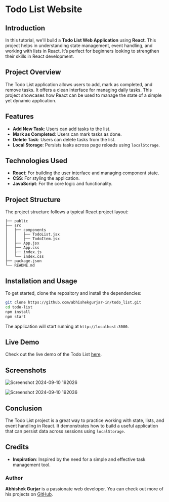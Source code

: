 # Todo List Website

## Introduction

In this tutorial, we'll build a **Todo List Web Application** using **React**. This project helps in understanding state management, event handling, and working with lists in React. It’s perfect for beginners looking to strengthen their skills in React development.

## Project Overview

The Todo List application allows users to add, mark as completed, and remove tasks. It offers a clean interface for managing daily tasks. This project showcases how React can be used to manage the state of a simple yet dynamic application.

## Features

- **Add New Task**: Users can add tasks to the list.
- **Mark as Completed**: Users can mark tasks as done.
- **Delete Task**: Users can delete tasks from the list.
- **Local Storage**: Persists tasks across page reloads using `localStorage`.

## Technologies Used

- **React**: For building the user interface and managing component state.
- **CSS**: For styling the application.
- **JavaScript**: For the core logic and functionality.

## Project Structure

The project structure follows a typical React project layout:

```
├── public
├── src
│   ├── components
│   │   ├── TodoList.jsx
│   │   ├── TodoItem.jsx
│   ├── App.jsx
│   ├── App.css
│   ├── index.js
│   └── index.css
├── package.json
└── README.md
```


## Installation and Usage

To get started, clone the repository and install the dependencies:

```bash
git clone https://github.com/abhishekgurjar-in/todo_list.git
cd todo-list
npm install
npm start
```

The application will start running at `http://localhost:3000`.



## Live Demo

Check out the live demo of the Todo List [here](https://todo-list-web-in.netlify.app/).

## Screenshots

![Screenshot 2024-09-10 192026](https://github.com/user-attachments/assets/9aa49a51-2330-4e5b-a7fa-df5de452001a)

![Screenshot 2024-09-10 192036](https://github.com/user-attachments/assets/cd62c5dc-a752-47c7-8332-ac409ecd6523)


## Conclusion

The Todo List project is a great way to practice working with state, lists, and event handling in React. It demonstrates how to build a useful application that can persist data across sessions using `localStorage`.

## Credits

- **Inspiration**: Inspired by the need for a simple and effective task management tool.

### Author

**Abhishek Gurjar** is a passionate web developer. You can check out more of his projects on [GitHub](https://github.com/abhishekgurjar-in).

